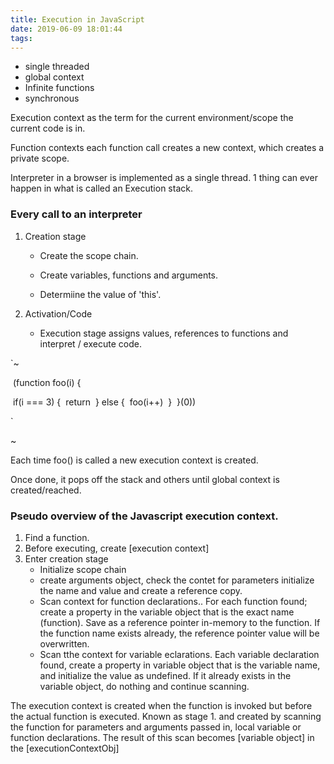 ```yaml
---
title: Execution in JavaScript
date: 2019-06-09 18:01:44
tags:
---
```


- single threaded 
- global context
- Infinite functions
- synchronous

Execution context as the term for the current environment/scope the current code is in.

Function contexts each function call creates a new context, which creates a private scope.



Interpreter in a browser is implemented as a single thread. 1 thing can ever happen in what is called an Execution stack.



### Every call to an interpreter

1. Creation stage

   - Create the scope chain.

   - Create variables, functions and arguments.
   - Determiine the value of 'this'.



2. Activation/Code 
   - Execution stage assigns values, references to functions and interpret / execute code.



`~

​	(function foo(i) {

​		if(i === 3) {
​            return
​        } else {
​            foo(i++)
​        }
​	}(0))

`

~

Each time foo() is called a new execution context is created.

 Once done, it pops off the stack and others until global context is created/reached.

### Pseudo overview of the Javascript execution context.



1. Find  a function.
2. Before executing, create [execution context]
3. Enter creation stage
   - Initialize scope chain
   - create arguments object, check the contet for parameters initialize the name and value and create a reference copy.
   - Scan context for function declarations.. For each function found; create a property in the variable object that is the exact name (function). Save as a reference pointer in-memory to the function. If the function name exists already, the reference pointer value will be overwritten.
   - Scan tthe context for variable eclarations. Each variable declaration found, create a property in variable object that is the variable name, and initialize the value as undefined. If it already exists in the variable object, do nothing and continue scanning.



The execution context is created when the function is invoked but before the actual function is executed. Known as stage 1. and created by scanning the function for parameters and arguments passed in, local variable or function declarations. The result of this scan becomes [variable object] in the [executionContextObj]




